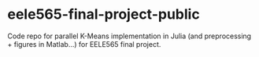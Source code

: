 # eele565-final-project-public
Code repo for parallel K-Means implementation in Julia (and preprocessing + figures in Matlab...) for EELE565 final project.
